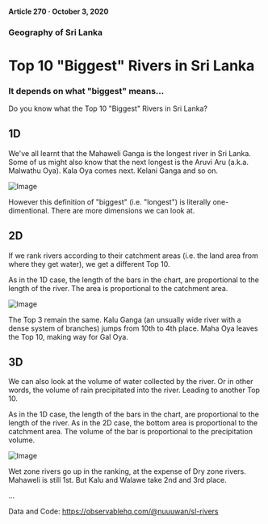 #### Article 270 · October 3, 2020

### Geography of Sri Lanka

# Top 10 "Biggest" Rivers in Sri Lanka

### It depends on what "biggest" means...

Do you know what the Top 10 "Biggest" Rivers in Sri Lanka?

## 1D

We've all learnt that the Mahaweli Ganga is the longest river in Sri Lanka. Some of us might also know that the next longest is the Aruvi Aru (a.k.a. Malwathu Oya). Kala Oya comes next. Kelani Ganga and so on.

![Image](https://cdn-images-1.medium.com/max/800/1*KULARf6N02wUdDOnsdqZGA.png)

However this definition of "biggest" (i.e. "longest") is literally one-dimentional. There are more dimensions we can look at.

## 2D

If we rank rivers according to their catchment areas (i.e. the land area from where they get water), we get a different Top 10.

As in the 1D case, the length of the bars in the chart, are proportional to the length of the river. The area is proportional to the catchment area.

![Image](https://cdn-images-1.medium.com/max/800/1*t6if3RwKvlkiLH44I4kckw.png)

The Top 3 remain the same. Kalu Ganga (an unsually wide river with a dense system of branches) jumps from 10th to 4th place. Maha Oya leaves the Top 10, making way for Gal Oya.

## 3D

We can also look at the volume of water collected by the river. Or in other words, the volume of rain precipitated into the river. Leading to another Top 10.

As in the 1D case, the length of the bars in the chart, are proportional to the length of the river. As in the 2D case, the bottom area is proportional to the catchment area. The volume of the bar is proportional to the precipitation volume.

![Image](https://cdn-images-1.medium.com/max/800/1*hBh4hjkc4hvJMTrIfUCoog.png)

Wet zone rivers go up in the ranking, at the expense of Dry zone rivers. Mahaweli is still 1st. But Kalu and Walawe take 2nd and 3rd place.

...

Data and Code: https://observablehq.com/@nuuuwan/sl-rivers